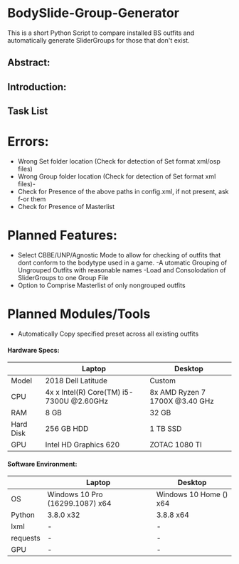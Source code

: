 # BodySlide-Group-Generator
This is a short Python Script to compare installed BS outfits and automatically generate SliderGroups for those that don't exist.

##  Abstract:



## Introduction:



## Task List

# Errors:
- Wrong Set folder location (Check for detection of Set format xml/osp files)
- Wrong Group folder location (Check for detection of Set format xml files)-
- Check for Presence of the above paths in config.xml, if not present, ask f-or them
- Check for Presence of Masterlist


# Planned Features:
- Select CBBE/UNP/Agnostic Mode to allow for checking of outfits that dont conform to the bodytype used in a game.
-A utomatic Grouping of Ungrouped Outfits with reasonable names
-Load and Consolodation of SliderGroups to one Group File
- Option to Comprise Masterlist of only nongrouped outfits

# Planned Modules/Tools    
- Automatically Copy specified preset across all existing outfits

#### Hardware Specs:

|     |Laptop| Desktop |
| --- | --- | --- |
|Model| 2018 Dell Latitude | Custom |
|CPU| 4x x Intel(R) Core(TM) i5-7300U @2.60GHz | 8x AMD Ryzen 7 1700X @3.40 GHz |
|RAM| 8 GB | 32 GB |
|Hard Disk| 256 GB HDD | 1 TB SSD |
|GPU| Intel HD Graphics 620 | ZOTAC 1080 TI |

#### Software Environment:

|     |Laptop| Desktop |
| --- | --- | --- |
|OS| Windows 10 Pro (16299.1087) x64 | Windows 10 Home () x64 |
|Python|3.8.0 x32  | 3.8.8 x64|
|lxml| - | - |
|requests| - | - |
|GPU| - | - |


